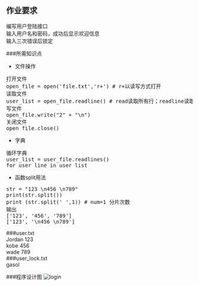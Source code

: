 ## 作业要求


编写用户登陆接口  
输入用户名和密码，成功后显示欢迎信息  
输入三次错误后锁定 
   
###所需知识点
* 文件操作   
<pre>
打开文件
open_file = open('file.txt','r+') # r+以读写方式打开
读取文件
user_list = open_file.readline() # read读取所有行；readline读取每行；reandlins读取并返回一个列表
写文件
open_file.write("2" + "\n")
关闭文件
open_file.close()
</pre>   
* 字典
<pre>
循环字典
user_list = user_file.readlines()
for user_line in user_list
</pre>
* 函数split用法
<pre>
str = "123 \n456 \n789"
print(str.split())
print (str.split(' ',1)) # num=1 分片次数
输出
['123', '456', '789']
['123', '\n456 \n789']
</pre>
###user.txt   
Jordan 123   
kobe 456   
wade 789   
###user_lock.txt   
gasol

###程序设计图
![login](http://i.imgur.com/DunQRGR.png)









